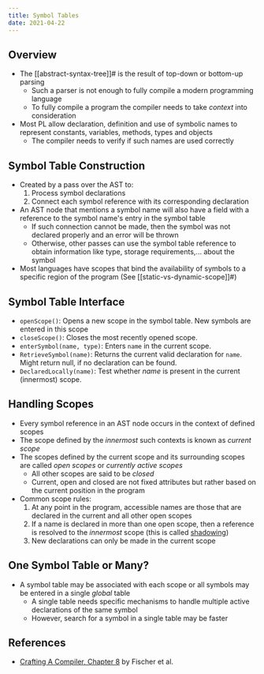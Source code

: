 ```yaml
---
title: Symbol Tables
date: 2021-04-22
---
```


## Overview

- The [[abstract-syntax-tree]]# is the result of top-down or bottom-up parsing
  - Such a parser is not enough to fully compile a modern programming language
  - To fully compile a program the compiler needs to take _context_ into consideration
- Most PL allow declaration, definition and use of symbolic names to represent constants, variables, methods, types and objects
  - The compiler needs to verify if such names are used correctly

## Symbol Table Construction

- Created by a pass over the AST to:
  1. Process symbol declarations
  2. Connect each symbol reference with its corresponding declaration
- An AST node that mentions a symbol name will also have a field with a reference to the symbol name's entry in the symbol table
  - If such connection cannot be made, then the symbol was not declared properly and an error will be thrown
  - Otherwise, other passes can use the symbol table reference to obtain information like type, storage requirements,... about the symbol
- Most languages have scopes that bind the availability of symbols to a specific region of the program (See [[static-vs-dynamic-scope]]#)

## Symbol Table Interface

- `openScope()`: Opens a new scope in the symbol table. New symbols are entered in this scope
- `closeScope()`: Closes the most recently opened scope.
- `enterSymbol(name, type)`: Enters `name` in the current scope.
- `RetrieveSymbol(name)`: Returns the current valid declaration for `name`. Might return null, if no declaration can be found.
- `DeclaredLocally(name)`: Test whether _name_ is present in the current (innermost) scope.

## Handling Scopes

- Every symbol reference in an AST node occurs in the context of defined scopes
- The scope defined by the _innermost_ such contexts is known as _current scope_
- The scopes defined by the current scope and its surrounding scopes are called _open scopes_ or _currently active scopes_
  - All other scopes are said to be _closed_
  - Current, open and closed are not fixed attributes but rather based on the current position in the program
- Common scope rules:
  1.  At any point in the program, accessible names are those that are declared in the current and all other open scopes
  2.  If a name is declared in more than one open scope, then a reference is resolved to the _innermost_ scope (this is called [shadowing](https://en.wikipedia.org/wiki/Variable_shadowing))
  3.  New declarations can only be made in the current scope

## One Symbol Table or Many?

- A symbol table may be associated with each scope or all symbols may be entered in a single _global_ table
  - A single table needs specific mechanisms to handle multiple active declarations of the same symbol
  - However, search for a symbol in a single table may be faster

## References

- [Crafting A Compiler, Chapter 8](https://www.goodreads.com/book/show/6152082-crafting-a-compiler) by Fischer et al.
